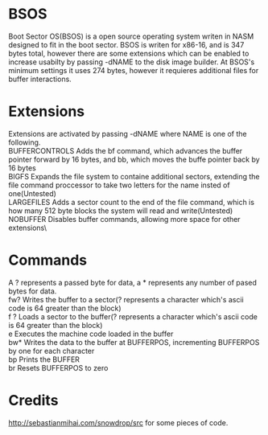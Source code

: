 # BSOS
Boot Sector OS(BSOS) is a open source operating system writen in NASM designed to fit in the boot sector.
BSOS is writen for x86-16, and is 347 bytes total, however there are some extensions which can be enabled to increase usabilty by passing -dNAME to the disk image builder.
At BSOS's minimum settings it uses 274 bytes, however it requieres additional files for buffer interactions.
# Extensions
Extensions are activated by passing -dNAME where NAME is one of the following.\
BUFFERCONTROLS      Adds the bf command, which advances the buffer pointer forward by 16 bytes, and bb, which moves the buffe pointer back by 16 bytes\
BIGFS               Expands the file system to containe additional sectors, extending the file command proccessor to take two letters for the name insted of one(Untested)\
LARGEFILES          Adds a sector count to the end of the file command, which is how many 512 byte blocks the system will read and write(Untested)\
NOBUFFER            Disables buffer commands, allowing more space for other extensions\
# Commands
A ? represents a passed byte for data, a * represents any number of pased bytes for data.\
fw?                 Writes the buffer to a sector(? represents a character which's ascii code is 64 greater than the block)\
f ?                 Loads a sector to the buffer(? represents a character which's ascii code is 64 greater than the block)\
e                   Executes the machine code loaded in the buffer\
bw*                 Writes the data to the buffer at BUFFERPOS, incrementing BUFFERPOS by one for each character\
bp                  Prints the BUFFER\
br                  Resets BUFFERPOS to zero
# Credits
http://sebastianmihai.com/snowdrop/src for some pieces of code.
